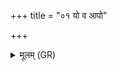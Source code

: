 +++
title = "०१ यो व आपो"

+++
<details><summary>मूलम् (GR)</summary>

यो व आपो अपां भागो ऽप्स्व् अन्तर् यजुष्यो देवयजनः । +++(Bhatt. om. 'psv antar)+++  
इदं तम् अति सृजामि तं माभ्य् अव निक्षि ।  
तेन तम् अभ्य् अति सृजामि  
यो ऽस्मान् द्वेष्टि यं वयं द्विष्मः ।  
तं वधेयं तं स्तृषीयानेन ब्रह्मणानेन कर्मणानया मेन्या ॥ +++(Bhatt. stviṣīyānena)+++
</details>